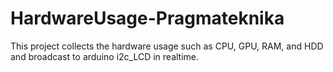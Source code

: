 # HardwareUsage-Pragmateknika
 This project collects the hardware usage such as CPU, GPU, RAM, and HDD and broadcast to arduino i2c_LCD in realtime.
